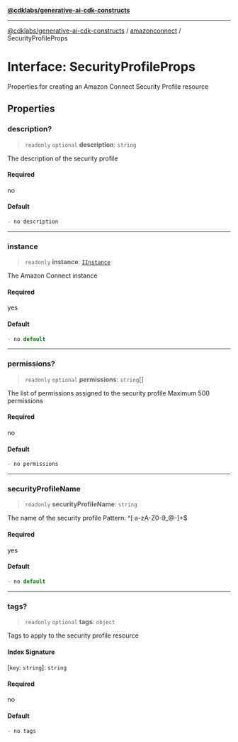 [**@cdklabs/generative-ai-cdk-constructs**](../../../../README.md)

***

[@cdklabs/generative-ai-cdk-constructs](../../../../README.md) / [amazonconnect](../README.md) / SecurityProfileProps

# Interface: SecurityProfileProps

Properties for creating an Amazon Connect Security Profile resource

## Properties

### description?

> `readonly` `optional` **description**: `string`

The description of the security profile

#### Required

no

#### Default

```ts
- no description
```

***

### instance

> `readonly` **instance**: [`IInstance`](IInstance.md)

The Amazon Connect instance

#### Required

yes

#### Default

```ts
- no default
```

***

### permissions?

> `readonly` `optional` **permissions**: `string`[]

The list of permissions assigned to the security profile
Maximum 500 permissions

#### Required

no

#### Default

```ts
- no permissions
```

***

### securityProfileName

> `readonly` **securityProfileName**: `string`

The name of the security profile
Pattern: ^[ a-zA-Z0-9_@-]+$

#### Required

yes

#### Default

```ts
- no default
```

***

### tags?

> `readonly` `optional` **tags**: `object`

Tags to apply to the security profile resource

#### Index Signature

\[`key`: `string`\]: `string`

#### Required

no

#### Default

```ts
- no tags
```
